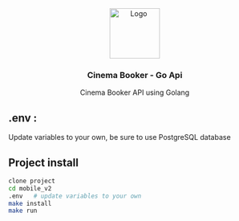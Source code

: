 <div align="center">
  <a>
    <img 
      src="https://cdn3d.iconscout.com/3d/premium/thumb/video-reel-10748479-8725554.png?f=webp"
      alt="Logo" 
      height="100" />
  </a>
  <h3 align="center"> Cinema Booker - Go Api </h3>
  <p align="center">
     Cinema Booker API using Golang
  </p>
</div>



## .env :

Update variables to your own, be sure to use PostgreSQL database

## Project install

```bash
clone project 
cd mobile_v2
.env   # update variables to your own
make install
make run
```
